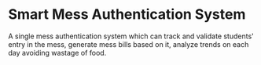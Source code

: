 # Smart Mess Authentication System
A single mess authentication system which can track and validate students' entry in the mess, generate mess bills based on it, analyze trends on each day avoiding wastage of food.
